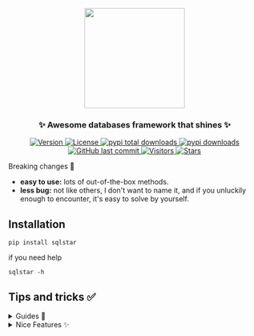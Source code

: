 <p align="center">
    <img width="200" src="https://cdn.jsdelivr.net/gh/szj2ys/sqlstar/sqlstar/logo2.png"/>
</p>

<h3 align="center">
    <p>✨ Awesome databases framework that shines ✨</p>
</h3>

<p align="center">
    <a href="https://python.org/pypi/sqlstar">
        <img src="https://badge.fury.io/py/sqlstar.svg" alt="Version"/>
    </a>
    <a href="https://python.org/pypi/sqlstar">
        <img src="https://img.shields.io/pypi/l/sqlstar.svg?color=orange" alt="License"/>
    </a>
    <a href="https://python.org/pypi/sqlstar">
        <img src="https://static.pepy.tech/badge/sqlstar?color=blue" alt="pypi total downloads"/>
    </a>
    <a href="https://python.org/pypi/sqlstar">
        <img src="https://img.shields.io/pypi/dm/sqlstar?color=blue" alt="pypi downloads"/>
    </a>
    <a href="https://python.org/pypi/sqlstar">
        <img src="https://img.shields.io/github/last-commit/szj2ys/sqlstar?color=blue" alt="GitHub last commit"/>
    </a>
    <a href="https://github.com/szj2ys/sqlstar">
        <img src="https://visitor-badge.glitch.me/badge?page_id=szj2ys.sqlstar" alt="Visitors"/>
    </a>
    <a href="https://github.com/szj2ys/sqlstar">
        <img src="https://img.shields.io/github/stars/szj2ys/sqlstar?style=social" alt="Stars"/>
    </a>
</p>


Breaking changes 🚨
- **easy to use:** lots of out-of-the-box methods.
- **less bug:** not like others, I don't want to name it, and if you 
  unluckily enough to encounter, it's easy to solve by yourself.


## Installation
```shell
pip install sqlstar
```
if you need help
```shell
sqlstar -h
```

## Tips and tricks ✅

<details>
  <summary>Guides 📝</summary>

## MySQL
>for now, there is only mysql backend...
## connection
```python
import sqlstar

# driver://user:passwd@host:port/dbname
mysql = sqlstar.Database('mysql://root:***@localhost/tmp')
mysql.connect()
```
## Query
```python
QUERY = '''
    SELECT *
    FROM Girls
    WHERE AGE BETWEEN 20 AND 24
        AND BOYFRIEND IS NULL
    ORDER BY WHITE, RICH, BEAUTY DESC;
'''
```
### Fetch data, and format result into Dataframe
```python
df = mysql.fetch_df(QUERY)
```
Fetch all the rows
```python
data = mysql.fetch_all(QUERY)
```
Fetch several rows
```python
data = mysql.fetch_many(QUERY, 3)
```

## Execute
```python
mysql.execute("""
    CREATE TABLE `users` (
        `id` int(11) NOT NULL AUTO_INCREMENT,
        `email` varchar(255) COLLATE utf8_bin NOT NULL,
        `password` varchar(255) COLLATE utf8_bin NOT NULL,
        PRIMARY KEY (`id`)
    ) ENGINE=InnoDB DEFAULT CHARSET=utf8mb4 COLLATE=utf8mb4_bin
    AUTO_INCREMENT=1 ;
    """)
```

## Insert
### Insert many records
```python
mysql.insert_many(table, data, cols)
```
### Insert Dataframe type of data
```python
mysql.insert_df(table, df, cols)
```

## Export
### Export result to csv
```python
mysql.export_csv(query, fname, sep)
```
### Export result to excel
```python
mysql.export_excel(query, fname)
```

</details>

<details>
  <summary>Nice Features ✨</summary>

### Create table
```python
mysql.create_table(
    "users",
    comments={
        "name": "姓名",
        "height": "身高",
        "weight": "体重"
    },
    dtypes={
        "varchar(30)": [
            "name",
            "occupation",
        ],
        "float": ["height", "weight"],
        "int": ["age"],
    },
)
```
if you have data, you can make it more simple, just like this
```python
mysql.create_table("users", df)
```
if you only want to specify some of them
```python
mysql.create_table(
    table='news_spider',
    df=df,
    comments={
        "create_time": "插入时间",
        "title": "标题",
        "content": "正文",
        "author": "作者",
        "publish_time": "发布时间",
        "read_num": "阅读量",
    },
    # if type is not given, sqlstar will automatically inference
    dtypes={
        "datetime": ["create_time", "publish_time"],
        "longtext": ["content"],
        "varchar(100)": ["title", "author"],
        "decimal(10, 3)": ["read_num"]
    })
```
You don't need to fill in everything, and you just need to fill in 
comment or data type that you want to specify, then 
`sqlstar` will do the rest for you.

### Rename table
```python
mysql.rename_table(table, name)
```

### Rename column
```python
mysql.rename_column(table, column, name, dtype)
```

### Add new column
```python
mysql.add_column(table, column, dtype, comment, after)
```
### Add comment for table
```python
mysql.add_table_comment(table, comment)
```

### Change column's attribute
```python
mysql.change_column_attribute(table, column, dtype, notnull, comment)
```

### Set primary key
```python
mysql.add_primary_key(table, primary_key)
```

### Truncate table's data, but keep the table structure
```python
mysql.truncate_table(table)
```

### Drop table
```python
mysql.drop_table(table)
```

### Drop column
```python
mysql.drop_column(table, column)
```

</details>

